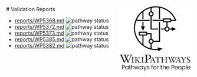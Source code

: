 <img style="float: right; width: 200px" src="logo.png" />
# Validation Reports

* [reports/WP5368.md](reports/WP5368.md) <img alt="pathway status" src="https://img.shields.io/endpoint?url=https://egonw.github.io/daniela/reports/WP5368.json">
* [reports/WP5372.md](reports/WP5372.md) <img alt="pathway status" src="https://img.shields.io/endpoint?url=https://egonw.github.io/daniela/reports/WP5372.json">
* [reports/WP5373.md](reports/WP5373.md) <img alt="pathway status" src="https://img.shields.io/endpoint?url=https://egonw.github.io/daniela/reports/WP5373.json">
* [reports/WP5385.md](reports/WP5385.md) <img alt="pathway status" src="https://img.shields.io/endpoint?url=https://egonw.github.io/daniela/reports/WP5385.json">
* [reports/WP5382.md](reports/WP5382.md) <img alt="pathway status" src="https://img.shields.io/endpoint?url=https://egonw.github.io/daniela/reports/WP5382.json">
